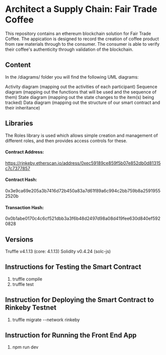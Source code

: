 # Architect a Supply Chain: Fair Trade Coffee
This repository contains an ethereum blockchain solution for Fair Trade Coffee.  The appication is designed to record the creation of coffee product from raw materials through to the consumer.  The consumer is able to verify their coffee's authenticity through validation of the blockchain.

## Content
In the /diagrams/ folder you will find the following UML diagrams:

Activity diagram (mapping out the activities of each participant)
Sequence diagram (mapping out the functions that will be used and the sequence of them)
State diagram (mapping out the state changes to the item(s) being tracked)
Data diagram (mapping out the structure of our smart contract and their inheritance)
## Libraries
The Roles library is used which allows simple creation and management of different roles, and then provides access controls for these.

#### Contract Address: 
https://rinkeby.etherscan.io/address/0xec59189ce859f5b07e852db0d81315c7c7377857
#### Contract Hash: 
0x3e9ca69e205a3b7416d72b450a83a7d61f89a6c994c2bb759b8a25919552520b
#### Transaction Hash: 
0x0b1abe0170c4c6cf521dbb3a3f6b48d2497d98a08d419fee630d840ef5920828

## Versions
Truffle v4.1.13 (core: 4.1.13)
Solidity v0.4.24 (solc-js)

## Instructions for Testing the Smart Contract
1.  truffle compile
2.  truffle test

## Instruction for Deploying the Smart Contract to Rinkeby Testnet
1.  truffle migrate --network rinkeby

## Instruction for Running the Front End App
1. npm run dev